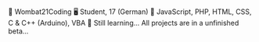 💬 Wombat21Coding
🖥️ Student, 17 (German)
💭 JavaScript, PHP, HTML, CSS, C & C++ (Arduino), VBA
📌 Still learning... All projects are in a unfinished beta...
